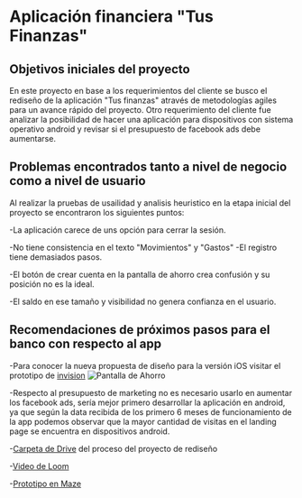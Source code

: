 # Aplicación financiera "Tus Finanzas"

## Objetivos iniciales del proyecto
En este proyecto en base a los requerimientos del cliente se busco el rediseño de la aplicación "Tus finanzas" através de metodologías agiles para un avance rápido del proyecto.
Otro requerimiento del cliente fue analizar la posibilidad de hacer una aplicación para dispositivos con sistema operativo android y revisar si el presupuesto de facebook ads debe aumentarse. 

## Problemas encontrados tanto a nivel de negocio como a nivel de usuario
Al realizar la pruebas de usailidad y analisis heuristico en la etapa inicial del proyecto se encontraron los siguientes puntos:

-La aplicación carece de uns opción para cerrar la sesión.

-No tiene consistencia en el texto "Movimientos" y "Gastos"
-El registro tiene demasiados pasos.

-El botón de crear cuenta en la pantalla de ahorro crea confusión y su posición no es la ideal.

-El saldo en ese tamaño y visibilidad no genera confianza en el usuario.


## Recomendaciones de próximos pasos para el banco con respecto al app
-Para conocer la nueva propuesta de diseño para la versión iOS visitar el prototipo de [invision](https://invis.io/NJRE7W49Y5S)
![Pantalla de Ahorro](https://i.ibb.co/Nn2G4yS/Ahorros-2.png)


-Respecto al presupuesto de marketing no es necesario usarlo en aumentar los facebook ads, sería mejor primero desarrollar la aplicación en android, ya que según la data recibida de los primero 6 meses de funcionamiento de la app podemos observar que la mayor cantidad de visitas en el landing page se encuentra en dispositivos android.

-[Carpeta de Drive](https://drive.google.com/open?id=1RgooyEFe2Zl-Zoz0G6NKRy_qkYnodF0R) del proceso del proyecto de rediseño

-[Video de Loom](https://www.loom.com/share/96b533d6d746498bbbc1973ee6aaeea2)

-[Prototipo en Maze](https://maze.design/projects/3164533)

